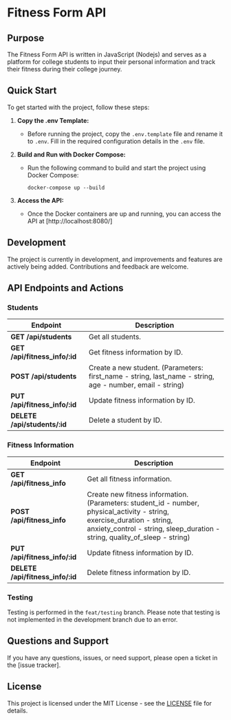 # Fitness Form API

## Purpose
The Fitness Form API is written in JavaScript (Nodejs) and serves as a platform for college students to input their personal information and track their fitness during their college journey.

## Quick Start
To get started with the project, follow these steps:

1. **Copy the .env Template:**
   - Before running the project, copy the `.env.template` file and rename it to `.env`. Fill in the required configuration details in the `.env` file.

2. **Build and Run with Docker Compose:**
   - Run the following command to build and start the project using Docker Compose:
     ```
     docker-compose up --build
     ```

3. **Access the API:**
   - Once the Docker containers are up and running, you can access the API at [http://localhost:8080/]

## Development
The project is currently in development, and improvements and features are actively being added. Contributions and feedback are welcome.

## API Endpoints and Actions

### Students

| Endpoint                       | Description                                                    |
|---------------------------------|----------------------------------------------------------------|
| **GET /api/students**           | Get all students.                                              |
| **GET /api/fitness_info/:id**   | Get fitness information by ID.                                 |
| **POST /api/students**          | Create a new student. (Parameters: first_name - string, last_name - string, age - number, email - string) |
| **PUT /api/fitness_info/:id**   | Update fitness information by ID.                              |
| **DELETE /api/students/:id**    | Delete a student by ID.                                        |

### Fitness Information

| Endpoint                        | Description                                                                                          |
|----------------------------------|------------------------------------------------------------------------------------------------------|
| **GET /api/fitness_info**        | Get all fitness information.                                                                        |
| **POST /api/fitness_info**       | Create new fitness information. (Parameters: student_id - number, physical_activity - string, exercise_duration - string, anxiety_control - string, sleep_duration - string, quality_of_sleep - string) |
| **PUT /api/fitness_info/:id**    | Update fitness information by ID.                                                                   |
| **DELETE /api/fitness_info/:id** | Delete fitness information by ID.                                                                   |

### Testing
Testing is performed in the `feat/testing` branch. Please note that testing is not implemented in the development branch due to an error. 

## Questions and Support
If you have any questions, issues, or need support, please open a ticket in the [issue tracker].

## License
This project is licensed under the MIT License - see the [LICENSE](LICENSE) file for details.
